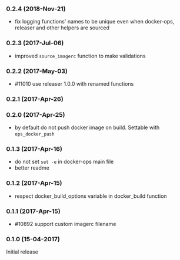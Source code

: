 ### 0.2.4 (2018-Nov-21)

* fix logging functions' names to be unique even when docker-ops, releaser and
 other helpers are sourced

### 0.2.3 (2017-Jul-06)

* improved `source_imagerc` function to make validations

### 0.2.2 (2017-May-03)

* \#11010 use releaser 1.0.0 with renamed functions

### 0.2.1 (2017-Apr-26)
### 0.2.0 (2017-Apr-25)

* by default do not push docker image on build. Settable with `ops_docker_push`

### 0.1.3 (2017-Apr-16)

* do not set `set -e` in docker-ops main file
* better readme

### 0.1.2 (2017-Apr-15)

* respect docker_build_options variable in docker_build function

### 0.1.1 (2017-Apr-15)

* \#10892 support custom imagerc filename

### 0.1.0 (15-04-2017)

Initial release
